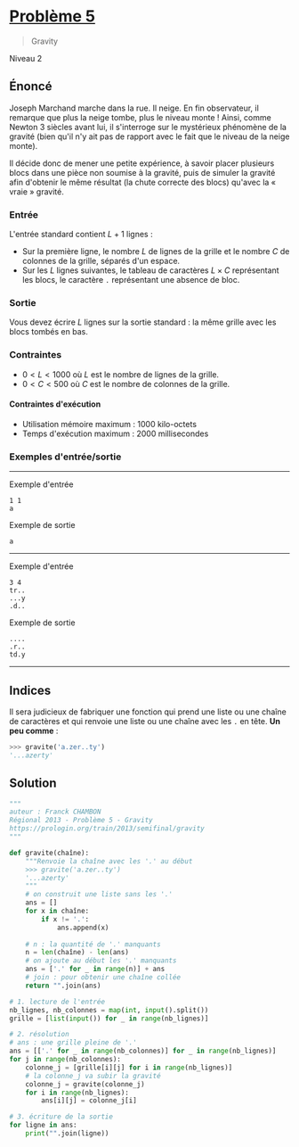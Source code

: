 # [Problème 5](https://prologin.org/train/2013/semifinal/gravity)
> Gravity

Niveau 2

## Énoncé

Joseph Marchand marche dans la rue. Il neige. En fin observateur, il remarque que plus la neige tombe, plus le niveau monte ! Ainsi, comme Newton 3 siècles avant lui, il s'interroge sur le mystérieux phénomène de la gravité (bien qu'il n'y ait pas de rapport avec le fait que le niveau de la neige monte).

Il décide donc de mener une petite expérience, à savoir placer plusieurs blocs dans une pièce non soumise à la gravité, puis de simuler la gravité afin d'obtenir le même résultat (la chute correcte des blocs) qu'avec la « vraie » gravité.

### Entrée

L'entrée standard contient $L + 1$ lignes :

+ Sur la première ligne, le nombre $L$ de lignes de la grille et le nombre $C$ de colonnes de la grille, séparés d'un espace.
+ Sur les $L$ lignes suivantes, le tableau de caractères $L × C$ représentant les blocs, le caractère `.` représentant une absence de bloc.

### Sortie

Vous devez écrire $L$ lignes sur la sortie standard : la même grille avec les blocs tombés en bas.

### Contraintes

+ $0 < L < 1000$ où $L$ est le nombre de lignes de la grille.
+ $0 < C < 500$ où $C$ est le nombre de colonnes de la grille.

#### Contraintes d'exécution

+ Utilisation mémoire maximum : 1000 kilo-octets
+ Temps d'exécution maximum : 2000 millisecondes

### Exemples d'entrée/sortie

---

Exemple d'entrée

    1 1
    a

Exemple de sortie

    a

---

Exemple d'entrée

    3 4
    tr..
    ...y
    .d..

Exemple de sortie

    ....
    .r..
    td.y

---

## Indices

Il sera judicieux de fabriquer une fonction qui prend une liste ou une chaîne de caractères et qui renvoie une liste ou une chaîne avec les `.` en tête. **Un peu comme** :
```python
>>> gravite('a.zer..ty')
'...azerty'
```

## Solution

```python
"""
auteur : Franck CHAMBON
Régional 2013 - Problème 5 - Gravity
https://prologin.org/train/2013/semifinal/gravity
"""

def gravite(chaîne):
    """Renvoie la chaîne avec les '.' au début
    >>> gravite('a.zer..ty')
    '...azerty'
    """
    # on construit une liste sans les '.'
    ans = []
    for x in chaîne:
        if x != '.':
            ans.append(x)
    
    # n : la quantité de '.' manquants
    n = len(chaîne) - len(ans)
    # on ajoute au début les '.' manquants
    ans = ['.' for _ in range(n)] + ans
    # join : pour obtenir une chaîne collée
    return "".join(ans)

# 1. lecture de l'entrée
nb_lignes, nb_colonnes = map(int, input().split())
grille = [list(input()) for _ in range(nb_lignes)]

# 2. résolution
# ans : une grille pleine de '.'
ans = [['.' for _ in range(nb_colonnes)] for _ in range(nb_lignes)]
for j in range(nb_colonnes):
    colonne_j = [grille[i][j] for i in range(nb_lignes)]
    # la colonne_j va subir la gravité
    colonne_j = gravite(colonne_j)
    for i in range(nb_lignes):
        ans[i][j] = colonne_j[i]

# 3. écriture de la sortie
for ligne in ans:
    print("".join(ligne))
```
